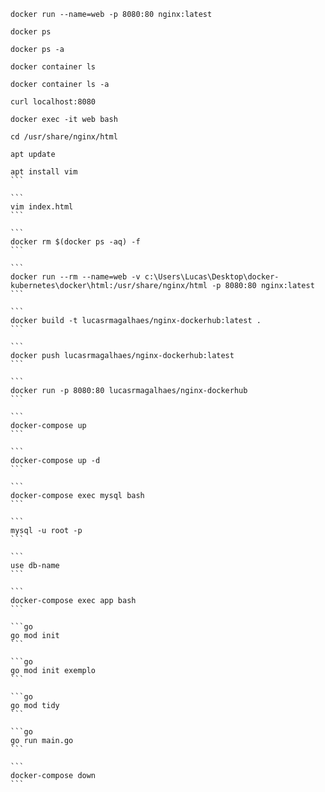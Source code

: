 ```
docker run --name=web -p 8080:80 nginx:latest
```

```
docker ps
```

```
docker ps -a
```

```
docker container ls
```

```
docker container ls -a
```

```
curl localhost:8080
```

```
docker exec -it web bash
```

```
cd /usr/share/nginx/html
```

```
apt update
```

````
apt install vim
```

```
vim index.html
```

```
docker rm $(docker ps -aq) -f
```

```
docker run --rm --name=web -v c:\Users\Lucas\Desktop\docker-kubernetes\docker\html:/usr/share/nginx/html -p 8080:80 nginx:latest
```

```
docker build -t lucasrmagalhaes/nginx-dockerhub:latest .
```

```
docker push lucasrmagalhaes/nginx-dockerhub:latest
```

```
docker run -p 8080:80 lucasrmagalhaes/nginx-dockerhub
```

```
docker-compose up
```

```
docker-compose up -d
```

```
docker-compose exec mysql bash
```

```
mysql -u root -p
```

```
use db-name
```

```
docker-compose exec app bash
```

```go
go mod init
```

```go
go mod init exemplo
```

```go
go mod tidy
```

```go
go run main.go
```

```
docker-compose down
```